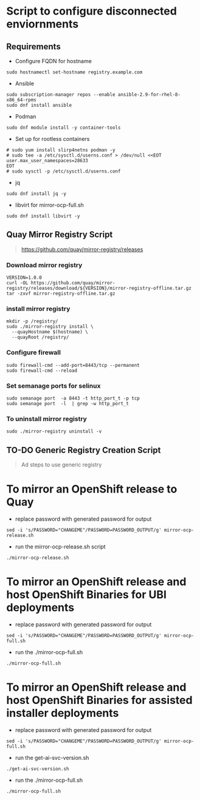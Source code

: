 # Script to configure disconnected enviornments

## Requirements
* Configure FQDN for hostname 
```
sudo hostnamectl set-hostname registry.example.com
```
* Ansible 
```
sudo subscription-manager repos --enable ansible-2.9-for-rhel-8-x86_64-rpms
sudo dnf install ansible
```
* Podman
```
sudo dnf module install -y container-tools
```
* Set up for rootless containers
```
# sudo yum install slirp4netns podman -y
# sudo tee -a /etc/sysctl.d/userns.conf > /dev/null <<EOT
user.max_user_namespaces=28633
EOT
# sudo sysctl -p /etc/sysctl.d/userns.conf
```
* jq 
```
sudo dnf install jq -y
```
* libvirt for mirror-ocp-full.sh 
```
sudo dnf install libvirt -y
```
## Quay Mirror Registry Script
> https://github.com/quay/mirror-registry/releases

### Download mirror registry
```
VERSION=1.0.0
curl -OL https://github.com/quay/mirror-registry/releases/download/${VERSION}/mirror-registry-offline.tar.gz
tar -zxvf mirror-registry-offline.tar.gz
```
### install mirror registry
```
mkdir -p /registry/
sudo ./mirror-registry install \
  --quayHostname $(hostname) \
  --quayRoot /registry/
```
### Configure firewall
```
sudo firewall-cmd --add-port=8443/tcp --permanent
sudo firewall-cmd --reload
```

### Set semanage ports for selinux
```
sudo semanage port  -a 8443 -t http_port_t -p tcp
sudo semanage port  -l  | grep -w http_port_t
```


### To uninstall mirror registry 
```
sudo ./mirror-registry uninstall -v
```

## TO-DO Generic Registry Creation Script
> Ad steps to use generic registry


# To mirror an OpenShift release to Quay
* replace password with generated password for output
```
sed -i 's/PASSWORD="CHANGEME"/PASSWORD=PASSWORD_OUTPUT/g' mirror-ocp-release.sh
```

* run the mirror-ocp-release.sh script
```
./mirror-ocp-release.sh
```

# To mirror an OpenShift release and host OpenShift Binaries for UBI deployments
* replace password with generated password for output
```
sed -i 's/PASSWORD="CHANGEME"/PASSWORD=PASSWORD_OUTPUT/g' mirror-ocp-full.sh
```

* run the ./mirror-ocp-full.sh
```
./mirror-ocp-full.sh
```

# To mirror an OpenShift release and host OpenShift Binaries for assisted installer deployments
* replace password with generated password for output
```
sed -i 's/PASSWORD="CHANGEME"/PASSWORD=PASSWORD_OUTPUT/g' mirror-ocp-full.sh
```
* run the get-ai-svc-version.sh
```
./get-ai-svc-version.sh
```

* run the ./mirror-ocp-full.sh
```
./mirror-ocp-full.sh
```
